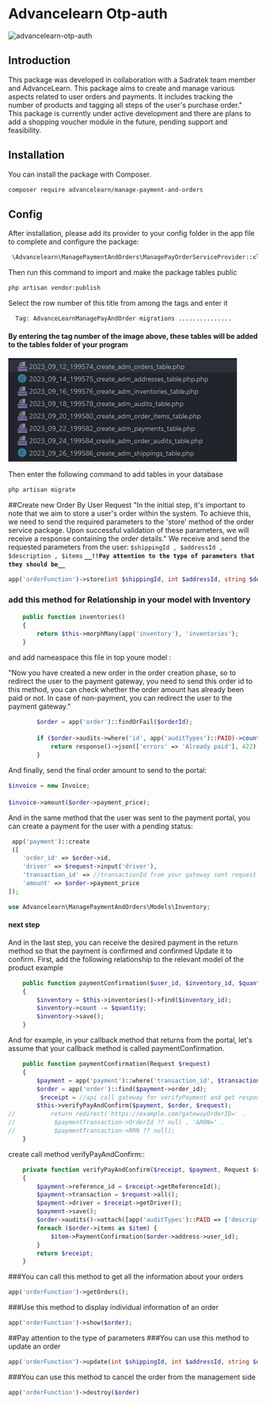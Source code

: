 # Advancelearn Otp-auth

<img src="https://banners.beyondco.de/advancelearn%2Fmanage-payment-and-orders.png?theme=dark&packageManager=composer+require&packageName=advancelearn%2Fmanage-payment-and-orders&pattern=stripes&style=style_1&description=Orders+and+payments+management+system+in+Laravel+and+the+feature+of+adding+sales+functionality+for+each+model&md=1&showWatermark=0&fontSize=100px&images=https%3A%2F%2Flaravel.com%2Fimg%2Flogomark.min.svg&widths=350" alt="advancelearn-otp-auth">


<a name="introduction"></a>

## Introduction

This package was developed in collaboration with a Sadratek team member and AdvanceLearn. This package aims to create
and manage various aspects related to user orders and payments. It includes tracking the number of products and tagging
all steps of the user's purchase order." This package is currently under active development and there are plans to add a
shopping voucher module in the future, pending support and feasibility.

<a name="installation"></a>

## Installation

You can install the package with Composer.

```bash
composer require advancelearn/manage-payment-and-orders
```

<a name="Config"></a>

## Config

After installation, please add its provider to your config folder in the app file to complete and configure the package:

```php
 \Advancelearn\ManagePaymentAndOrders\ManagePayOrderServiceProvider::class,
```

Then run this command to import and make the package tables public

```php
php artisan vendor:publish
```

Select the row number of this title from among the tags and enter it

```php
  Tag: AdvanceLearnManagePayAndOrder-migrations ...............
```

#### By entering the tag number of the image above, these tables will be added to the tables folder of your program

![img_1.png](img_1.png)

Then enter the following command to add tables in your database

```php 
php artisan migrate
```
##Create new Order By User Request
"In the initial step, it's important to note that we aim to store a user's order within the system. To achieve this, we need to send the required parameters to the 'store' method of the order service package. Upon successful validation of these parameters, we will receive a response containing the order details."
We receive and send the requested parameters from the user:
`$shippingId , $addressId , $description , $items`
**`__!!Pay attention to the type of parameters that they should be__`**
```php
app('orderFunction')->store(int $shippingId, int $addressId, string $description, array $items)
```

### add this method for Relationship in your model with Inventory

```php
    public function inventories()
    {
        return $this->morphMany(app('inventory'), 'inventories');
    }

```

and add nameaspace this file in top youre model :

"Now you have created a new order in the order creation phase, so to redirect the user to the payment gateway, you need to send this order id to this method, you can check whether the order amount has already been paid or not. In case of non-payment, you can redirect the user to the payment gateway."

```php
        $order = app('order')::findOrFail($orderId);

        if ($order->audits->where('id', app('auditTypes')::PAID)->count()) {
            return response()->json(['errors' => 'Already paid'], 422);
        }

```

And finally, send the final order amount to send to the portal:

```php
$invoice = new Invoice;

$invoice->amount($order->payment_price);
```

And in the same method that the user was sent to the payment portal, you can create a payment for the user with a
pending status:

```php
 app('payment')::create
 ([
    'order_id' => $order->id,
    'driver' => $request->input('driver'),
    'transaction_id' => //transactionId from your gateway sent request for pay,
    'amount' => $order->payment_price
]);
```

```php
use Advancelearn\ManagePaymentAndOrders\Models\Inventory;
```

#### next step

And in the last step, you can receive the desired payment in the return method so that the payment is confirmed and
confirmed Update it to confirm. First, add the following relationship to the relevant model of the product example


```php
    public function paymentConfirmation($user_id, $inventory_id, $quantity)
    {
        $inventory = $this->inventories()->find($inventory_id);
        $inventory->count -= $quantity;
        $inventory->save();
    }
```

And for example, in your callback method that returns from the portal, let's assume that your callback method is called
paymentConfirmation.

```php
    public function paymentConfirmation(Request $request)
    {
        $payment = app('payment')::where('transaction_id', $transactionId)->first();
        $order = app('order')::find($payment->order_id);
         $receipt = //api call gateway for verifyPayment and get response add to this variable
        $this->verifyPayAndConfirm($payment, $order, $request);
//          return redirect('https://example.com?gatewayOrderID=' .
//           $paymentTransaction->OrderId ?? null . '&RRN=' .
//           $paymentTransaction->RRN ?? null);
    }
```

create call method verifyPayAndConfirm::

```php
    private function verifyPayAndConfirm($receipt, $payment, Request $request): void
    {
        $payment->reference_id = $receipt->getReferenceId();
        $payment->transaction = $request->all();
        $payment->driver = $receipt->getDriver();
        $payment->save();
        $order->audits()->attach([app('auditTypes')::PAID => ['description' => 'Payment was successful']]);
        foreach ($order->items as $item) {
            $item->PaymentConfirmation($order->address->user_id);
        }
        return $receipt;
    }
```
###You can call this method to get all the information about your orders
```php
app('orderFunction')->getOrders();
```
###Use this method to display individual information of an order
```php
app('orderFunction')->show($order);
```
##Pay attention to the type of parameters
###You can use this method to update an order
```php
app('orderFunction')->update(int $shippingId, int $addressId, string $description, string $shippingDate, array $items, array $audits, int $orderId);
```
###You can use this method to cancel the order from the management side
```php
app('orderFunction')->destroy($order)
```



